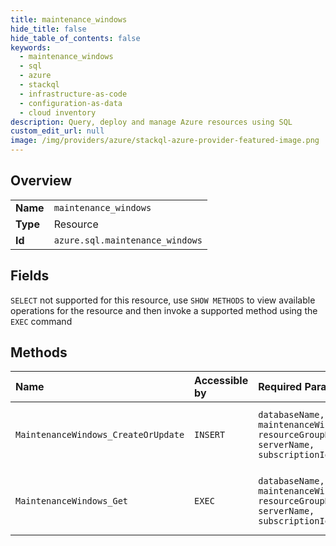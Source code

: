 ```yaml
---
title: maintenance_windows
hide_title: false
hide_table_of_contents: false
keywords:
  - maintenance_windows
  - sql
  - azure    
  - stackql
  - infrastructure-as-code
  - configuration-as-data
  - cloud inventory
description: Query, deploy and manage Azure resources using SQL
custom_edit_url: null
image: /img/providers/azure/stackql-azure-provider-featured-image.png
---
```

  
    

## Overview
<table><tbody>
<tr><td><b>Name</b></td><td><code>maintenance_windows</code></td></tr>
<tr><td><b>Type</b></td><td>Resource</td></tr>
<tr><td><b>Id</b></td><td><code>azure.sql.maintenance_windows</code></td></tr>
</tbody></table>

## Fields
`SELECT` not supported for this resource, use `SHOW METHODS` to view available operations for the resource and then invoke a supported method using the `EXEC` command  
## Methods
| Name | Accessible by | Required Params | Description |
|:-----|:--------------|:----------------|:------------|
| `MaintenanceWindows_CreateOrUpdate` | `INSERT` | `databaseName, maintenanceWindowName, resourceGroupName, serverName, subscriptionId` | Sets maintenance windows settings for a database. |
| `MaintenanceWindows_Get` | `EXEC` | `databaseName, maintenanceWindowName, resourceGroupName, serverName, subscriptionId` | Gets maintenance windows settings for a database. |

